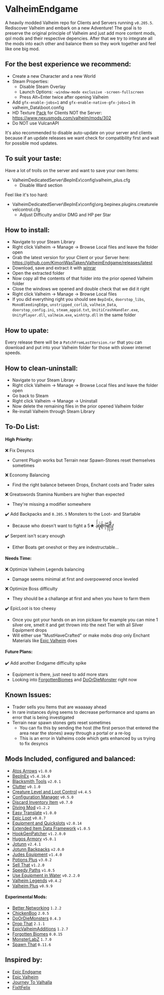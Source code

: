 # ValheimEndgame
A heavily modded Valheim repo for Clients and Servers running `v0.205.5`. Rediscover Valheim and embark on a new Adventure!
The goal is to preserve the original principle of Valheim and just add more content mods, qol mods and their respective depencies.
After that we try to integrate all the mods into each other and balance them so they work together and feel like one big mod.



## For the best experience we recommend:
- Create a new Character and a new World
- Steam Properties:
   - Disable Steam Overlay
   - Launch Options: `-window-mode exclusive -screen-fullscreen`
   - Press Alt+Enter twice after opening Valheim
- Add `gfx-enable-jobs=1` and `gfx-enable-native-gfx-jobs=1` in valheim_Data\boot.config
- HD Texture [Pack](https://drive.google.com/file/d/15pG3zUpH1Qz9PlsNe3Y6g8U1y0kwsknO/view?usp=sharing) for Clients NOT the Server: https://www.nexusmods.com/valheim/mods/302
- Do NOT use VulcanAPI

It's also recommended to disable auto-update on your server and clients because if an update releases we want check for compatibility first and wait for possible mod updates.



## To suit your taste:
Have a lot of trolls on the server and want to save your own items:
- ValheimDedicatedServer\BepInEx\config\valheim_plus.cfg
   - Disable Ward section

Feel like it's too hard:
- ValheimDedicatedServer\BepInEx\config\org.bepinex.plugins.creaturelevelcontrol.cfg
   - Adjust Difficulty and/or DMG and HP per Star



## How to install:
- Navigate to your Steam Library
- Right click Valheim -> Manage -> Browse Local files and leave the folder open
- Grab the latest version for your Client or your Server here: https://github.com/KimoriWasTaken/ValheimEndgame/releases/latest
- Download, save and extract it with [winrar](https://www.win-rar.com/download.html)
- Open the extracted folder
- Now copy all the contents of that folder into the prior opened Valheim folder
- Close the windows we opened and double check that we did it right
- Right click Valheim -> Manage -> Browse Local files
- If you did everything right you should see `BepInEx`, `doorstop_libs`, `MonoBleedingEdge`, `unstripped_corlib`, `valheim_Data`, `doorstop_config.ini`, `steam_appid.txt`, `UnitiCrashHandler.exe`, `UnityPlayer.dll`, `valheim.exe`, `winhttp.dll` in the same folder



## How to upate:
Every release there will be a `PatchFromLastVersion.rar` that you can download and put into your Valheim folder for those with slower internet speeds.



## How to clean-uninstall:
- Navigate to your Steam Library
- Right click Valheim -> Manage -> Browse Local files and leave the folder open
- Go back to Steam
- Right click Valheim -> Manage -> Uninstall
- Now delete the remaining files in the prior opened Valheim folder
- Re-install Valheim through Steam Library



## To-Do List:
#### High Priority:
❌ Fix Desyncs
   - Current Plugin works but Terrain near Spawn-Stones reset themselves sometimes

❌ Economy Balancing
   - Find the right balance between Drops, Enchant costs and Trader sales

❌ Greatswords Stamina Numbers are higher than expected
   - They're missing a modifier somewhere

✔️ Add Backpacks and `0.205.5` Monsters to the Loot- and Startable
   - Because who doesn't want to fight a 5★ a̷̦͗̆̍̊́b̸̮̯̟͗̈͘ǫ̸̛̖̔̀̑m̶͉͔͒̚͝i̸̥̮̠̗̓.̸̫̦̱̘̹̔̈̀̀.̶̖̓̉.̶̮͕͚̃̿̓.̸̖͕̄

✔️ Serpent isn't scary enough
   - Either Boats get oneshot or they are indestructable...

#### Needs Time:
❌ Optimize Valheim Legends balancing
   - Damage seems minimal at first and overpowered once leveled

❌ Optimize Boss difficulty
   - They should be a challange at first and when you have to farm them

✔️ EpicLoot is too cheesy
   - Once you got your hands on an iron pickaxe for example you can mine 1 silver ore, smelt it and get thrown into the next Tier with all Silver Equipment drops
   - Will either use "MustHaveCrafted" or make mobs drop only Enchant Materials like [Epic Valheim](https://www.nexusmods.com/valheim/mods/1409?tab=description) does

#### Future Plans:
✔️ Add another Endgame difficulty spike
   - Equipment is there, just need to add more stars
   - Looking into [ForgottenBiomes](https://valheim.thunderstore.io/package/AlreeNicolas/Forgotten_Biomes/) and [DoOrDieMonster](https://valheim.thunderstore.io/package/Horem/DoOrDieMonsters/) right now



## Known Issues:
- Trader sells you Items that are waaaaay ahead
- In rare instances dying seems to decrease performance and spams an error that is being investigated
- Terrain near spawn stones gets reset sometimes
   - You can fix this by sending the host (the first person that entered the area near the stones) away through a portal or a re-log
   - This is an error in Valheims code which gets enhanced by us trying to fix desyncs



## Mods Included, configured and balanced:
- [Atos Arrows](https://www.nexusmods.com/valheim/mods/1301) `v1.0.0`
- [BepInEx](https://valheim.thunderstore.io/package/denikson/BepInExPack_Valheim/) `v5.4.16.0`
- [Blacksmith Tools](https://valheim.thunderstore.io/package/GoldenJude/Blacksmiths_tools/) `v2.0.1`
- [Clutter](https://www.nexusmods.com/valheim/mods/1350) `v0.1.0`
- [Creature Level and Loot Control](https://valheim.thunderstore.io/package/Smoothbrain/CreatureLevelAndLootControl/) `v4.4.5`
- [Configuration Manager](https://github.com/aedenthorn/ValheimMods/tree/master/ConfigurationManager) `v0.5.0`
- [Discard Inventory Item](https://www.nexusmods.com/valheim/mods/45) `v0.7.0`
- [Diving Mod](https://www.nexusmods.com/valheim/mods/1271) `v1.2.2`
- [Easy Translate](https://github.com/MLIMG/Easy-Translate) `v1.0.0`
- [Epic Loot](https://github.com/RandyKnapp/ValheimMods/tree/main/EpicLoot) `v0.8.7`
- [Equipment and Quickslots](https://github.com/RandyKnapp/ValheimMods/tree/main/EquipmentAndQuickSlots) `v2.0.14`
- [Extended Item Data Framework](https://github.com/RandyKnapp/ValheimMods/tree/main/ExtendedItemDataFramework) `v1.0.5`
- [HookGenPatcher](https://github.com/harbingerofme/Bepinex.Monomod.HookGenPatcher) `v1.2.0.0`
- [Hugos Armory](https://github.com/Hugo-the-Dwarf/ValheimMoreTwoHanders) `v5.0.1`
- [Jotunn](https://github.com/Valheim-Modding/Jotunn) `v2.4.1`
- [Jotunn Backpacks](https://www.nexusmods.com/valheim/mods/1416) `v2.0.0`
- [Judes Equipment](https://valheim.thunderstore.io/package/GoldenJude/Judes_Equipment/) `v1.4.0`
- [Potions Plus](https://www.nexusmods.com/valheim/mods/1561) `v3.0.2`
- [Sell That](https://www.nexusmods.com/valheim/mods/232) `v1.2.0`
- [Speedy Paths](https://www.nexusmods.com/valheim/mods/452) `v1.0.5`
- [Use Equipment in Water](https://www.nexusmods.com/valheim/mods/121) `v0.2.2.0`
- [Valheim Legends](https://www.nexusmods.com/valheim/mods/796) `v0.4.2`
- [Valheim Plus](https://valheim.plus/) `v0.9.9`

#### Experimental Mods:
- [Better Networking](https://www.nexusmods.com/valheim/mods/1570) `1.2.2`
- [ChickenBoo](https://github.com/sbtoonz/chickenboo) `2.0.5`
- [DoOrDieMonsters](https://valheim.thunderstore.io/package/Horem/DoOrDieMonsters/) `0.4.3`
- [Drop That](https://github.com/ASharpPen/Valheim.DropThat) `2.1.1`
- [EpicValheimAdditions](https://valheim.thunderstore.io/package/Huntardys/EpicValheimsAdditions/) `1.2.7`
- [Forgotten Biomes](https://valheim.thunderstore.io/package/AlreeNicolas/Forgotten_Biomes/) `0.0.15`
- [MonsterLabZ](https://valheim.thunderstore.io/package/MonsterLabZ/MonsterLabZ/) `1.7.0`
- [Spawn That](https://github.com/ASharpPen/Valheim.SpawnThat) `0.11.6`


## Inspired by:
- [Epic Endgame](https://www.nexusmods.com/valheim/mods/1505)
- [Epic Valheim](https://www.nexusmods.com/valheim/mods/1409?tab=description)
- [Journey To Valhalla](https://valheim.thunderstore.io/package/thedefside/Journey_To_Valhalla/)
- [FixItFelix](https://valheim.thunderstore.io/package/FixItFelix/)
